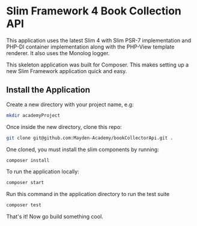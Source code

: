 # Slim Framework 4 Book Collection API

This application uses the latest Slim 4 with Slim PSR-7 implementation and PHP-DI container implementation along with the PHP-View template renderer. It also uses the Monolog logger.

This skeleton application was built for Composer. This makes setting up a new Slim Framework application quick and easy.

## Install the Application

Create a new directory with your project name, e.g:


```bash
mkdir academyProject
```

Once inside the new directory, clone this repo:

```bash
git clone git@github.com:Mayden-Academy/bookCollectorApi.git .
```

One cloned, you must install the slim components by running:

```bash
composer install
```

To run the application locally:
```bash
composer start

```
Run this command in the application directory to run the test suite
```bash
composer test
```

That's it! Now go build something cool.
